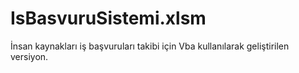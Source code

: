 # IsBasvuruSistemi.xlsm
İnsan kaynakları iş başvuruları takibi için Vba kullanılarak geliştirilen versiyon.
